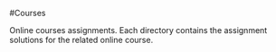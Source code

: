 #Courses

Online courses assignments. Each directory contains the assignment solutions for the related online course.
